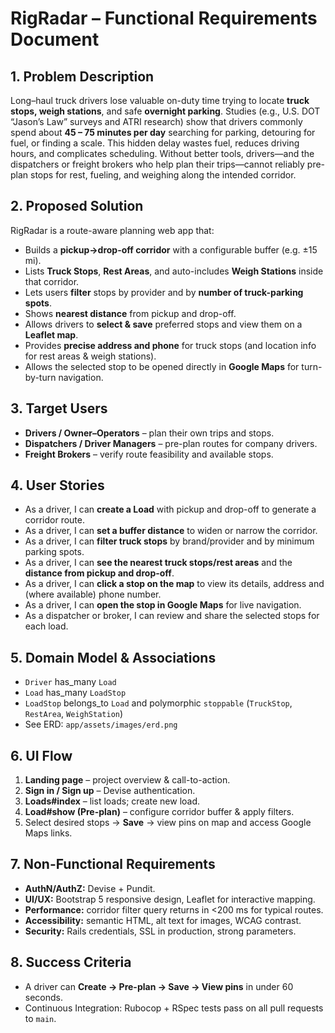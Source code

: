 # RigRadar – Functional Requirements Document

## 1. Problem Description
Long–haul truck drivers lose valuable on-duty time trying to locate **truck stops, weigh stations**, and safe **overnight parking**.
Studies (e.g., U.S. DOT “Jason’s Law” surveys and ATRI research) show that drivers commonly spend about **45 – 75 minutes per day** searching for parking, detouring for fuel, or finding a scale.
This hidden delay wastes fuel, reduces driving hours, and complicates scheduling.
Without better tools, drivers—and the dispatchers or freight brokers who help plan their trips—cannot reliably pre-plan stops for rest, fueling, and weighing along the intended corridor.

## 2. Proposed Solution
RigRadar is a route-aware planning web app that:
- Builds a **pickup→drop-off corridor** with a configurable buffer (e.g. ±15 mi).
- Lists **Truck Stops**, **Rest Areas**, and auto-includes **Weigh Stations** inside that corridor.
- Lets users **filter** stops by provider and by **number of truck-parking spots**.
- Shows **nearest distance** from pickup and drop-off.
- Allows drivers to **select & save** preferred stops and view them on a **Leaflet map**.
- Provides **precise address and phone** for truck stops (and location info for rest areas & weigh stations).
- Allows the selected stop to be opened directly in **Google Maps** for turn-by-turn navigation.

## 3. Target Users
- **Drivers / Owner–Operators** – plan their own trips and stops.
- **Dispatchers / Driver Managers** – pre-plan routes for company drivers.
- **Freight Brokers** – verify route feasibility and available stops.

## 4. User Stories
- As a driver, I can **create a Load** with pickup and drop-off to generate a corridor route.
- As a driver, I can **set a buffer distance** to widen or narrow the corridor.
- As a driver, I can **filter truck stops** by brand/provider and by minimum parking spots.
- As a driver, I can **see the nearest truck stops/rest areas** and the **distance from pickup and drop-off**.
- As a driver, I can **click a stop on the map** to view its details, address and (where available) phone number.
- As a driver, I can **open the stop in Google Maps** for live navigation.
- As a dispatcher or broker, I can review and share the selected stops for each load.

## 5. Domain Model & Associations
- `Driver` has_many `Load`
- `Load` has_many `LoadStop`
- `LoadStop` belongs_to `Load` and polymorphic `stoppable`
  (`TruckStop`, `RestArea`, `WeighStation`)
- See ERD: `app/assets/images/erd.png`

## 6. UI Flow
1. **Landing page** – project overview & call-to-action.
2. **Sign in / Sign up** – Devise authentication.
3. **Loads#index** – list loads; create new load.
4. **Load#show (Pre-plan)** – configure corridor buffer & apply filters.
5. Select desired stops → **Save** → view pins on map and access Google Maps links.

## 7. Non-Functional Requirements
- **AuthN/AuthZ:** Devise + Pundit.
- **UI/UX:** Bootstrap 5 responsive design, Leaflet for interactive mapping.
- **Performance:** corridor filter query returns in <200 ms for typical routes.
- **Accessibility:** semantic HTML, alt text for images, WCAG contrast.
- **Security:** Rails credentials, SSL in production, strong parameters.

## 8. Success Criteria
- A driver can **Create → Pre-plan → Save → View pins** in under 60 seconds.
- Continuous Integration: Rubocop + RSpec tests pass on all pull requests to `main`.
